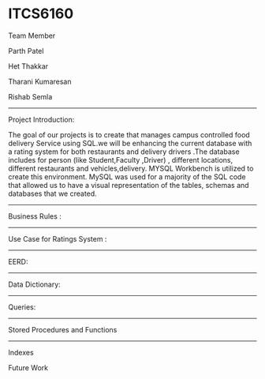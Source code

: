# ITCS6160

Team Member 

Parth Patel 

Het Thakkar 

Tharani Kumaresan 

Rishab Semla

-------------------------------------------------------------------------------------------------------------------------------------------------------------------------------

Project Introduction:

The goal of our projects is to create that manages campus controlled food delivery 
Service using SQL.we  will be enhancing the current database with a rating system for both restaurants and delivery drivers .The database includes for person  (like Student,Faculty ,Driver) , different locations, different restaurants and vehicles,delivery. MYSQL Workbench is utilized to create this  environment. MySQL was used for a majority of the SQL code that allowed us to have a visual representation of the tables, schemas and databases that we created. 

-------------------------------------------------------------------------------------------------------------------------------------------------------------------------------

Business Rules :

-------------------------------------------------------------------------------------------------------------------------------------------------------------------------------

Use Case for Ratings System :

-------------------------------------------------------------------------------------------------------------------------------------------------------------------------------

EERD: 

-------------------------------------------------------------------------------------------------------------------------------------------------------------------------------

Data Dictionary:

-------------------------------------------------------------------------------------------------------------------------------------------------------------------------------

Queries:

-------------------------------------------------------------------------------------------------------------------------------------------------------------------------------

Stored Procedures and Functions

-------------------------------------------------------------------------------------------------------------------------------------------------------------------------------

Indexes

Future Work
